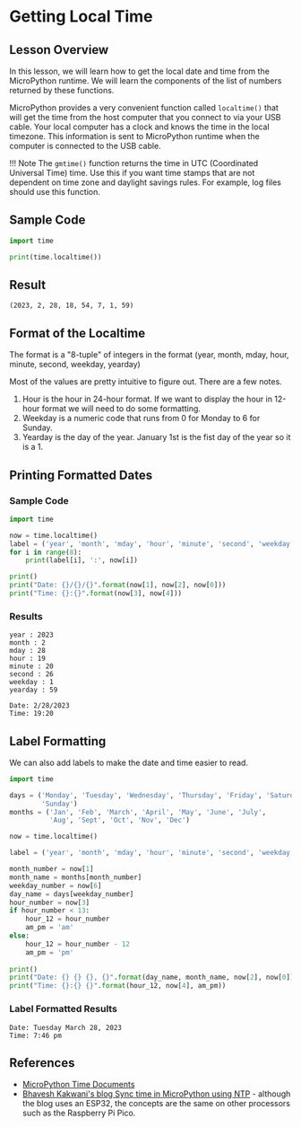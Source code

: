 # Getting Local Time

## Lesson Overview

In this lesson, we will learn how to get the local date and time from the MicroPython runtime.  We will learn the components of the list of numbers returned by these functions.

MicroPython provides a very convenient function called ```localtime()``` that will get the time from the host computer that you connect to via your USB cable.  Your local computer has a clock and knows the time in the local timezone.  This information is sent to MicroPython runtime when the computer is connected to the USB cable.

!!! Note
    The ```gmtime()``` function returns the time in UTC (Coordinated Universal Time) time.  Use this if you want time stamps that are not dependent on time zone and daylight savings rules.  For example, log files should use this function.

## Sample Code

```py
import time

print(time.localtime())
```

## Result

```
(2023, 2, 28, 18, 54, 7, 1, 59)
```

## Format of the Localtime

The format is a "8-tuple" of integers in the format (year, month, mday, hour, minute, second, weekday, yearday)

Most of the values are pretty intuitive to figure out.  There are a few notes.

1. Hour is the hour in 24-hour format.  If we want to display the
hour in 12-hour format we will need to do some formatting.
1. Weekday is a numeric code that runs from 0 for Monday to 6 for Sunday.
2. Yearday is the day of the year.  January 1st is the fist day of the year so it is a 1.

## Printing Formatted Dates

### Sample Code

```py
import time

now = time.localtime()
label = ('year', 'month', 'mday', 'hour', 'minute', 'second', 'weekday', 'yearday')
for i in range(8):
    print(label[i], ':', now[i])

print()
print("Date: {}/{}/{}".format(now[1], now[2], now[0]))
print("Time: {}:{}".format(now[3], now[4]))
```

### Results

```
year : 2023
month : 2
mday : 28
hour : 19
minute : 20
second : 26
weekday : 1
yearday : 59

Date: 2/28/2023
Time: 19:20
```

## Label Formatting

We can also add labels to make the date and time easier to read.

```py
import time

days = ('Monday', 'Tuesday', 'Wednesday', 'Thursday', 'Friday', 'Saturday',
        'Sunday')
months = ('Jan', 'Feb', 'March', 'April', 'May', 'June', 'July',
          'Aug', 'Sept', 'Oct', 'Nov', 'Dec')

now = time.localtime()

label = ('year', 'month', 'mday', 'hour', 'minute', 'second', 'weekday', 'yearday')

month_number = now[1]
month_name = months[month_number]
weekday_number = now[6]
day_name = days[weekday_number]
hour_number = now[3]
if hour_number < 13:
    hour_12 = hour_number
    am_pm = 'am'
else:
    hour_12 = hour_number - 12
    am_pm = 'pm'
    
print()
print("Date: {} {} {}, {}".format(day_name, month_name, now[2], now[0]))
print("Time: {}:{} {}".format(hour_12, now[4], am_pm))
```

### Label Formatted Results

```
Date: Tuesday March 28, 2023
Time: 7:46 pm
```

## References

* [MicroPython Time Documents](https://docs.micropython.org/en/latest/library/time.html#:~:text=The%20current%20calendar%20time%20may,RTC().)
* [Bhavesh Kakwani's blog Sync time in MicroPython using NTP](https://bhave.sh/micropython-ntp/) - although the blog uses an ESP32, the concepts are the same on other processors such as the Raspberry Pi Pico.
